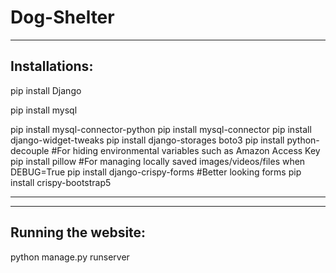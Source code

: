# Dog-Shelter

--------------------
Installations:
--------------------
pip install Django

pip install mysql

pip install mysql-connector-python
pip install mysql-connector
pip install django-widget-tweaks
pip install django-storages boto3
pip install python-decouple           #For hiding environmental variables such as Amazon Access Key
pip install pillow		      #For managing locally saved images/videos/files when DEBUG=True
pip install django-crispy-forms	      #Better looking forms
pip install crispy-bootstrap5

____________________
--------------------
Running the website:
--------------------
python manage.py runserver

